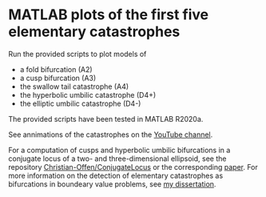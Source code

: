 # MATLAB plots of the first five elementary catastrophes

Run the provided scripts to plot models of

- a fold bifurcation (A2)
- a cusp bifurcation (A3)
- the swallow tail catastrophe (A4)
- the hyperbolic umbilic catastrophe (D4+)
- the elliptic umbilic catastrophe (D4-)

The provided scripts have been tested in MATLAB R2020a.

See annimations of the catastrophes on the [YouTube channel](https://www.youtube.com/channel/UCDZO7Vn4HynLKHkcSv7UWfA).

For a computation of cusps and hyperbolic umbilic bifurcations in a conjugate locus of a two- and three-dimensional ellipsoid, see the repository [Christian-Offen/ConjugateLocus](https://github.com/Christian-Offen/ConjugateLocus) or the corresponding [paper](https://doi.org/10.1016/j.ifacol.2021.11.099).
For more information on the detection of elementary catastrophes as bifurcations in boundeary value problems, see [my dissertation](http://hdl.handle.net/10179/16155).


